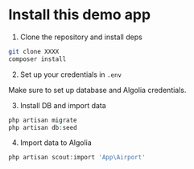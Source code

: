 # Install this demo app

1. Clone the repository and install deps
 
 ```bash
git clone XXXX
composer install
```

2. Set up your credentials in `.env`

Make sure to set up database and Algolia credentials.

3. Install DB and import data

```php
php artisan migrate
php artisan db:seed
```

4. Import data to Algolia

```php
php artisan scout:import 'App\Airport'
```
